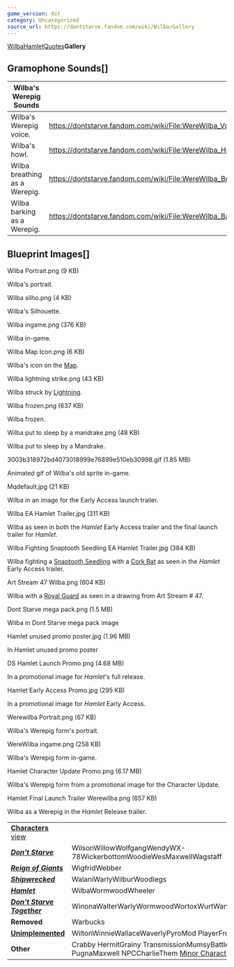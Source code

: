 ```yaml
---
game_version: dst
category: Uncategorized
source_url: https://dontstarve.fandom.com/wiki/Wilba/Gallery
---
```


[Wilba](/wiki/Wilba "Wilba")[Hamlet](/wiki/Wilba/Hamlet "Wilba/Hamlet")[Quotes](/wiki/Wilba/Quotes "Wilba/Quotes")**Gallery**

## Gramophone Sounds[]

| Wilba's Werepig Sounds | |
| --- | --- |
| Wilba's Werepig voice. | <https://dontstarve.fandom.com/wiki/File:WereWilba_Voice.ogg> |
| Wilba's howl. | <https://dontstarve.fandom.com/wiki/File:WereWilba_Howl.ogg> |
| Wilba breathing as a Werepig. | <https://dontstarve.fandom.com/wiki/File:WereWilba_Breath.ogg> |
| Wilba barking as a Werepig. | <https://dontstarve.fandom.com/wiki/File:WereWilba_Bark.ogg> |

## Blueprint Images[]

Wilba Portrait.png (9 KB)

Wilba's portrait.

Wilba silho.png (4 KB)

Wilba's Silhouette.

Wilba ingame.png (376 KB)

Wilba in-game.

Wilba Map Icon.png (6 KB)

Wilba's icon on the [Map](/wiki/Map "Map").

Wilba lightning strike.png (43 KB)

Wilba struck by [Lightning](/wiki/Lightning "Lightning").

Wilba frozen.png (637 KB)

Wilba frozen.

Wilba put to sleep by a mandrake.png (48 KB)

Wilba put to sleep by a Mandrake.

3003b318972bd4073018999e76899e510eb30998.gif (1.85 MB)

Animated gif of Wilba's old sprite in-game.

Mqdefault.jpg (21 KB)

Wilba in an image for the Early Access launch trailer.

Wilba EA Hamlet Trailer.jpg (311 KB)

Wilba as seen in both the *Hamlet* Early Access trailer and the final launch trailer for *Hamlet*.

Wilba Fighting Snaptooth Seedling EA Hamlet Trailer.jpg (384 KB)

Wilba fighting a [Snaptooth Seedling](/wiki/Snaptooth_Seedling "Snaptooth Seedling") with a [Cork Bat](/wiki/Cork_Bat "Cork Bat") as seen in the *Hamlet* Early Access trailer.

Art Stream 47 Wilba.png (604 KB)

Wilba with a [Royal Guard](/wiki/Royal_Guard "Royal Guard") as seen in a drawing from Art Stream # 47.

Dont Starve mega pack.png (1.5 MB)

Wilba in Dont Starve mega pack image

Hamlet unused promo poster.jpg (1.96 MB)

In Hamlet unused promo poster

DS Hamlet Launch Promo.png (4.68 MB)

In a promotional image for *Hamlet*'s full release.

Hamlet Early Access Promo.jpg (295 KB)

In a promotional image for *Hamlet* Early Access.

Werewilba Portrait.png (67 KB)

Wilba's Werepig form's portrait.

WereWilba ingame.png (258 KB)

Wilba's Werepig form in-game.

Hamlet Character Update Promo.png (6.17 MB)

Wilba's Werepig form from a promotional image for the Character Update.

Hamlet Final Launch Trailer Werewilba.png (657 KB)

Wilba as a Werepig in the *Hamlet* Release trailer.

|  |  |
| --- | --- |
| **[Characters](/wiki/Characters "Characters")** [view](/wiki/Template:Characters "Template:Characters") | |
| ***[Don't Starve](/wiki/Don%27t_Starve "Don't Starve")*** | WilsonWillowWolfgangWendyWX-78WickerbottomWoodieWesMaxwellWagstaff |
| ***[Reign of Giants](/wiki/Reign_of_Giants "Reign of Giants")*** | WigfridWebber |
| ***[Shipwrecked](/wiki/Shipwrecked "Shipwrecked")*** | WalaniWarlyWilburWoodlegs |
| ***[Hamlet](/wiki/Hamlet "Hamlet")*** | WilbaWormwoodWheeler |
| ***[Don't Starve Together](/wiki/Don%27t_Starve_Together "Don't Starve Together")*** | WinonaWalterWarlyWormwoodWortoxWurtWandaWonkey |
| **Removed** | Warbucks |
| **[Unimplemented](/wiki/Unimplemented_Characters "Unimplemented Characters")** | WiltonWinnieWallaceWaverlyPyroMod PlayerFrog Webber |
| **Other** | Crabby HermitGrainy TransmissionMumsyBattlemaster PugnaMaxwell NPCCharlieThem [Minor Characters](/wiki/Minor_Characters "Minor Characters") |
